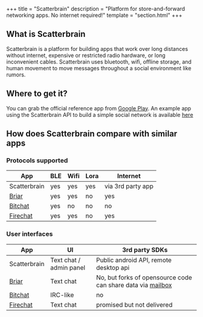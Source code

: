 +++
title = "Scatterbrain"
description = "Platform for store-and-forward networking apps. No internet required!"
template = "section.html"
+++

## What is Scatterbrain

Scatterbrain is a platform for building apps that work over long distances without internet, expensive or restricted radio hardware, or long inconvenient cables. Scatterbrain uses bluetooth, wifi, offline storage, and human movement to move messages throughout a social environment like rumors.

## Where to get it?
You can grab the official reference app from [Google Play](https://play.google.com/store/apps/details?id=net.ballmerlabs.scatterroutingservice). An example app using the Scatterbrain API to build a simple social network is available [here](https://play.google.com/store/apps/details?id=net.ballmerlabs.subrosa)

## How does Scatterbrain compare with similar apps
### Protocols supported

| App | BLE | Wifi| Lora | Internet |
| ---         | --- | --- | --- | --- |
| Scatterbrain | yes  |    yes        |     yes             |     via 3rd party app    |
| [Briar](https://briarproject.org/) | yes | yes | no | yes |
| [Bitchat](https://github.com/permissionlesstech/bitchat) | yes | no | no | no |
| [Firechat](https://web.archive.org/web/20140901121753/https://opengarden.com/firechat)| yes | yes | no | yes |

### User interfaces
| App | UI | 3rd party SDKs
| ---         | --- | --- |
| Scatterbrain | Text chat / admin panel  | Public android API, remote desktop api |
| [Briar](https://briarproject.org/) | Text chat | No, but forks of opensource code can share data via [mailbox](https://code.briarproject.org/briar/briar-mailbox) |
| [Bitchat](https://github.com/permissionlesstech/bitchat) | IRC-like | no |
| [Firechat](https://web.archive.org/web/20140901121753/https://opengarden.com/firechat)| Text chat | promised but not delivered |
